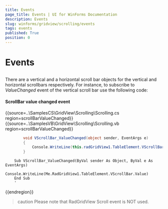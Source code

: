 ```yaml
---
title: Events
page_title: Events | UI for WinForms Documentation
description: Events
slug: winforms/gridview/scrolling/events
tags: events
published: True
position: 0
---
```


# Events



## 

There are a vertical and a horizontal scroll bar objects for the vertical and horizontal scrollbars respectively. For instance, to subscribe to *ValueChanged* event of the vertical scroll bar use the following code:

#### ScrollBar value changed event

{{source=..\SamplesCS\GridView\Scrolling\Scrolling.cs region=scrollBarValueChanged}} 
{{source=..\SamplesVB\GridView\Scrolling\Scrolling.vb region=scrollBarValueChanged}} 

````C#
        void VScrollBar_ValueChanged(object sender, EventArgs e)
        {
            Console.WriteLine(this.radGridView1.TableElement.VScrollBar.Value);
        }
````
````VB.NET
    Sub VScrollBar_ValueChanged(ByVal sender As Object, ByVal e As EventArgs)
        Console.WriteLine(Me.RadGridView1.TableElement.VScrollBar.Value)
    End Sub
    '
````

{{endregion}} 

>caution Please note that RadGridView Scroll event is NOT used.
>

